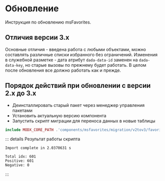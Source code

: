 # Обновление

Инструкция по обновлению msFavorites.

## Отличия версии 3.x

Основные отличия - введена работа с любыми объектами, можно составлять различные списки избранного без ограничений.
Изменения в служебной разметке - дата атрибут `dada-data-id` заменен на `dada-data-key`, но старые вызовы по прежнему будет работать. В целом после обновления все должно работать как и прежде.

## Порядок действий при обновлении с версии 2.x до 3.x

- Деинсталлировать старый пакет через менеджер управления пакетами
- Установить актуальную версию компонента
- Запустить скрипт миграции для переноса данных в новые таблицы

```php
include MODX_CORE_PATH .'components/msfavorites/migration/v2tov3/favorites.php';
```

::: details Результат работы скрипта

```
Import complete in 2.0370631 s

Total idx: 601
Positive: 601
Negative: 0
```

:::
